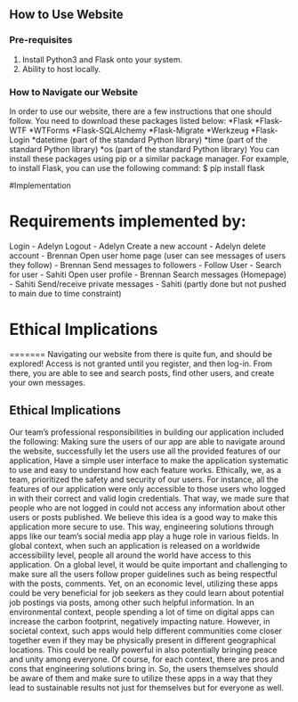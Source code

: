 ## How to Use Website
### Pre-requisites
1. Install Python3 and Flask onto your system.
2. Ability to host locally.
### How to Navigate our Website
In order to use our website, there are a few instructions that one should follow. You need to download these packages listed below:
*Flask
*Flask-WTF
*WTForms
*Flask-SQLAlchemy
*Flask-Migrate
*Werkzeug
*Flask-Login
*datetime (part of the standard Python library)
*time (part of the standard Python library)
*os (part of the standard Python library)
You can install these packages using pip or a similar package manager. For example, to install Flask, you can use the following command:
$ pip install flask


#Implementation


# Requirements implemented by:
Login - Adelyn
Logout - Adelyn
Create a new account - Adelyn
delete account - Brennan
Open user home page (user can see messages of users they follow) - Brennan
Send messages to followers - 
Follow User - 
Search for user - Sahiti
Open user profile - Brennan
Search messages (Homepage) - Sahiti
Send/receive private messages - Sahiti (partly done but not pushed to main due to time constraint)

# Ethical Implications
=======
Navigating our website from there is quite fun, and should be explored! Access is not granted until you register, and then log-in. From there, you are able to see and search posts, find other users, and create your own messages.

## Ethical Implications

Our team’s professional responsibilities in building our application included the following: Making sure the users of our app are able to navigate around the website, successfully let the users use all the provided features of our application, Have a simple user interface to make the application systematic to use and easy to understand how each feature works. Ethically, we, as a team, prioritized the safety and security of our users. For instance, all the features of our application were only accessible to those users who logged in with their correct and valid login credentials. That way, we made sure that people who are not logged in could not access any information about other users or posts published. We believe this idea is a good way to make this application more secure to use. This way, engineering solutions through apps like our team’s social media app play a huge role in various fields. In global context, when such an application is released on a worldwide accessibility level, people all around the world have access to this application. On a global level, it would be quite important and challenging to make sure all the users follow proper guidelines such as being respectful with the posts, comments. Yet, on an economic level, utilizing these apps could be very beneficial for job seekers as they could learn about potential job postings via posts, among other such helpful information. In an environmental context, people spending a lot of time on digital apps can increase the carbon footprint, negatively impacting nature. However, in societal context, such apps would help different communities come closer together even if they may be physically present in different geographical locations. This could be really powerful in also potentially bringing peace and unity among everyone. Of course, for each context, there are pros and cons that engineering solutions bring in. So, the users themselves should be aware of them and make sure to utilize these apps in a way that they lead to sustainable results not just for themselves but for everyone as well.
